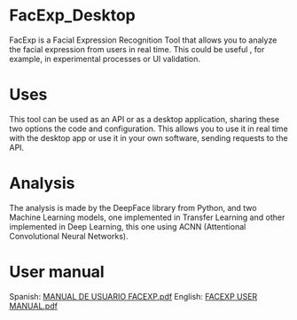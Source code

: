 # FacExp_Desktop
FacExp is a Facial Expression Recognition Tool that allows you to analyze the facial expression from users in real time. This could be useful , for example, in experimental processes or UI validation.

# Uses
This tool can be used as an API or as a desktop application, sharing these two options the code and configuration. This allows you to use it in real time with the desktop app or use it in your own software, sending requests to the API.

# Analysis
The analysis is made by the DeepFace library from Python, and two Machine Learning models, one implemented in Transfer Learning and other implemented in Deep Learning, this one using ACNN (Attentional Convolutional Neural Networks).

# User manual
Spanish: [MANUAL DE USUARIO FACEXP.pdf](https://github.com/Fercarllorens/FacExp_Desktop/files/13215541/MANUAL.DE.USUARIO.FACEXP.pdf)
English: [FACEXP USER MANUAL.pdf](https://github.com/Fercarllorens/FacExp_Desktop/files/13215539/FACEXP.USER.MANUAL.pdf)

